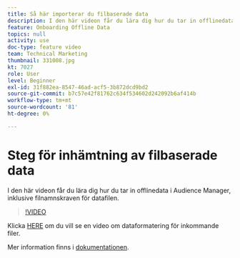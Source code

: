 ```yaml
---
title: Så här importerar du filbaserade data
description: I den här videon får du lära dig hur du tar in offlinedata i Audience Manager, inklusive filnamnskraven för datafilen.
feature: Onboarding Offline Data
topics: null
activity: use
doc-type: feature video
team: Technical Marketing
thumbnail: 331008.jpg
kt: 7027
role: User
level: Beginner
exl-id: 31f882ea-8547-46ad-acf5-3b872dcd9bd2
source-git-commit: b7c57e42f81762c634f534602d242092b6af414b
workflow-type: tm+mt
source-wordcount: '81'
ht-degree: 0%

---
```


# Steg för inhämtning av filbaserade data

I den här videon får du lära dig hur du tar in offlinedata i Audience Manager, inklusive filnamnskraven för datafilen.

>[!VIDEO](https://video.tv.adobe.com/v/331008/?quality=12&learn=on)

Klicka [HERE](formatting-and-ingesting-file-based-data.md) om du vill se en video om dataformatering för inkommande filer.

Mer information finns i [dokumentationen](https://experienceleague.adobe.com/docs/audience-manager/user-guide/implementation-integration-guides/sending-audience-data/batch-data-transfer-process/inbound-s3-filenames.html).

